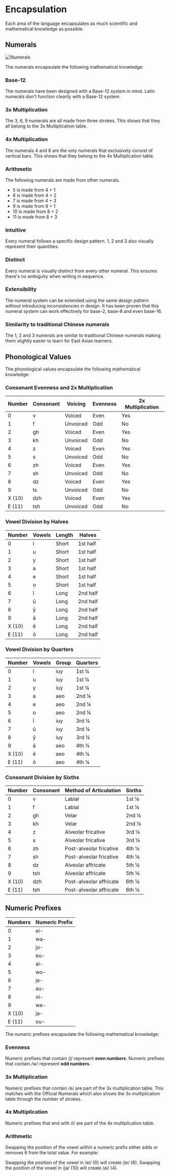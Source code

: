 # Encapsulation

Each area of the language encapsulates as much scientific and mathematical
knowledge as possible.

## Numerals

![Numerals](/elp-documentation/img/numbers/Numerals.png)

The numerals encapsulate the following mathematical knowledge:

### Base-12

The numerals have been designed with a Base-12 system in mind. Latin numerals
don't function cleanly with a Base-12 system.

### 3x Multiplication

The 3, 6, 9 numerals are all made from three strokes. This shows that they all
belong to the 3x Multiplication table.

### 4x Multiplication

The numerals 4 and 8 are the only numerals that exclusively consist of vertical
bars. This shows that they belong to the 4x Multiplication table.

### Arithmetic

The following numerals are made from other numerals.

- 5 is made from 4 + 1
- 6 is made from 4 + 2
- 7 is made from 4 + 3
- 9 is made from 8 + 1
- 10 is made from 8 + 2
- 11 is made from 8 + 3

### Intuitive

Every numeral follows a specific design pattern. 1, 2 and 3 also visually
represent their quantities.

### Distinct

Every numeral is visually distinct from every other numeral. This ensures
there's no ambiguity when writing in sequence.

### Extensibility

The numeral system can be extended using the same design pattern without
introducing inconsistencies in design. It has been proven that this numeral
system can work effectively for base-2, base-8 and even base-16.

### Similarity to traditional Chinese numerals

The 1, 2 and 3 numerals are similar to traditional Chinese numerals making them
slightly easier to learn for East Asian learners.

## Phonological Values

The phonological values encapsulate the following mathematical knowledge:

### Consonant Evenness and 2x Multiplication

| Number | Consonant | Voicing  | Evenness | 2x Multiplication |
| ------ | --------- | -------- | -------- | ----------------- |
| 0      | v         | Voiced   | Even     | Yes               |
| 1      | f         | Unvoiced | Odd      | No                |
| 2      | gh        | Voiced   | Even     | Yes               |
| 3      | kh        | Unvoiced | Odd      | No                |
| 4      | z         | Voiced   | Even     | Yes               |
| 5      | s         | Unvoiced | Odd      | No                |
| 6      | zh        | Voiced   | Even     | Yes               |
| 7      | sh        | Unvoiced | Odd      | No                |
| 8      | dz        | Voiced   | Even     | Yes               |
| 9      | ts        | Unvoiced | Odd      | No                |
| X (10) | dzh       | Voiced   | Even     | Yes               |
| E (11) | tsh       | Unvoiced | Odd      | No                |

### Vowel Division by Halves

| Number | Vowels | Length | Halves   |
| ------ | ------ | ------ | -------- |
| 0      | i      | Short  | 1st half |
| 1      | u      | Short  | 1st half |
| 2      | y      | Short  | 1st half |
| 3      | a      | Short  | 1st half |
| 4      | e      | Short  | 1st half |
| 5      | o      | Short  | 1st half |
| 6      | ī      | Long   | 2nd half |
| 7      | ū      | Long   | 2nd half |
| 8      | ȳ      | Long   | 2nd half |
| 9      | ā      | Long   | 2nd half |
| X (10) | ē      | Long   | 2nd half |
| E (11) | ō      | Long   | 2nd half |

### Vowel Division by Quarters

| Number | Vowels | Group | Quarters |
| ------ | ------ | ----- | -------- |
| 0      | i      | iuy   | 1st ¼    |
| 1      | u      | iuy   | 1st ¼    |
| 2      | y      | iuy   | 1st ¼    |
| 3      | a      | aeo   | 2nd ¼    |
| 4      | e      | aeo   | 2nd ¼    |
| 5      | o      | aeo   | 2nd ¼    |
| 6      | ī      | iuy   | 3rd ¼    |
| 7      | ū      | iuy   | 3rd ¼    |
| 8      | ȳ      | iuy   | 3rd ¼    |
| 9      | ā      | aeo   | 4th ¼    |
| X (10) | ē      | aeo   | 4th ¼    |
| E (11) | ō      | aeo   | 4th ¼    |

### Consonant Division by Sixths

| Number | Consonant | Method of Articulation  | Sixths |
| ------ | --------- | ----------------------- | ------ |
| 0      | v         | Labial                  | 1st ⅙  |
| 1      | f         | Labial                  | 1st ⅙  |
| 2      | gh        | Velar                   | 2nd ⅙  |
| 3      | kh        | Velar                   | 2nd ⅙  |
| 4      | z         | Alveolar fricative      | 3rd ⅙  |
| 5      | s         | Alveolar fricative      | 3rd ⅙  |
| 6      | zh        | Post-alveolar fricative | 4th ⅙  |
| 7      | sh        | Post-alveolar fricative | 4th ⅙  |
| 8      | dz        | Alveolar affricate      | 5th ⅙  |
| 9      | tsh       | Alveolar affricate      | 5th ⅙  |
| X (10) | dzh       | Post-alveolar affricate | 6th ⅙  |
| E (11) | tsh       | Post-alveolar affricate | 6th ⅙  |

## Numeric Prefixes

| Numbers | Numeric Prefix |
| ------- | -------------- |
| 0       | ei-            |
| 1       | wa-            |
| 2       | jo-            |
| 3       | eu-            |
| 4       | ai-            |
| 5       | wo-            |
| 6       | je-            |
| 7       | au-            |
| 8       | oi-            |
| 9       | we-            |
| X (10)  | ja-            |
| E (11)  | ou-            |

The numeric prefixes encapsulate the following mathematical knowledge:

### Evenness

Numeric prefixes that contain /j/ represent **even numbers**.
Numeric prefixes that contain /w/ represent **odd numbers**.

### 3x Multiplication

Numeric prefixes that contain /e/ are part of the 3x multiplication table. This
matches with the Official Numerals which also shows the 3x multiplication table
through the number of strokes.

### 4x Multiplication

Numeric prefixes that end with /i/ are part of the 4x multiplication table.

### Arithmetic

Swapping the position of the vowel within a numeric prefix either adds or
removes 6 from the total value. For example:

Swapping the position of the vowel in /ei/ (0) will create /je/ (6).
Swapping the position of the vowel in /ja/ (10) will create /ai/ (4).

